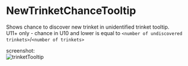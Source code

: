 # NewTrinketChanceTooltip
Shows chance to discover new trinket in unidentified trinket tooltip.<br>
U11+ only - chance in U10 and lower is equal to `<number of undiscovered trinkets>`/`<number of trinkets>`<br>

screenshot:<br>
![trinketTooltip](https://github.com/radimous/NewTrinketChanceTooltip/assets/56518192/c1381b92-6895-438e-9329-19a61e5a49a4)

